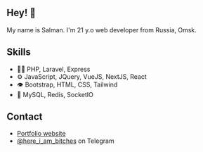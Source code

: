 ## Hey! 👋
My name is Salman. I'm 21 y.o web developer from Russia, Omsk.

## Skills
- 👨‍💻 PHP, Laravel, Express
- ⚙️ JavaScript, JQuery, VueJS, NextJS, React
- 👁️ Bootstrap, HTML, CSS, Tailwind
- 💽 MySQL, Redis, SocketIO

## Contact
- [Portfolio website](http://webcenter.website)
- [@here_i_am_bitches](https://t.me/here_i_am_bitches) on Telegram
